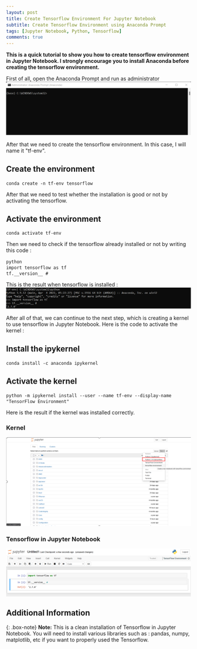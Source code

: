 ```yaml
---
layout: post
title: Create Tensorflow Environment For Jupyter Notebook
subtitle: Create Tensorflow Environment using Anaconda Prompt
tags: [Jupyter Notebook, Python, Tensorflow]
comments: true
---
```


**This is a quick tutorial to show you how to create tensorflow environment in Jupyter Notebook.  I strongly encourage you to install Anaconda before creating the tensorflow environment.**

First of all, open the Anaconda Prompt and run as administrator 
![Admin](https://github.com/alvianpratama00/portfolio/blob/master/assets/img/RunAdmin.png?raw=true)

After that we need to create the tensorflow environment. In this case, I will name it "tf-env".

## Create the environment
~~~
conda create -n tf-env tensorflow
~~~

After that we need to test whether the installation is good or not by activating the tensorflow.


## Activate the environment
~~~
conda activate tf-env
~~~

Then we need to check if the tensorflow already installed or not by writing this code :
~~~
python
import tensorflow as tf
tf.__version__ #
~~~

This is the result when tensorflow is installed :
![TF_Anaconda](https://github.com/alvianpratama00/portfolio/blob/master/assets/img/Tf_Installed.png?raw=true)

After all of that, we can continue to the next step, which is creating a kernel to use tensorflow in Jupyter Notebook.
Here is the code to activate the kernel :

## Install the ipykernel
~~~
conda install -c anaconda ipykernel
~~~

## Activate the kernel
~~~
python -m ipykernel install --user --name tf-env --display-name "TensorFlow Environment"
~~~

Here is the result if the kernel was installed correctly.

### Kernel
![Kernel](https://github.com/alvianpratama00/portfolio/blob/master/assets/img/Kernel.png?raw=true)

### Tensorflow in Jupyter Notebook
![TF Test](https://github.com/alvianpratama00/portfolio/blob/master/assets/img/Test_Notebook.png?raw=true)


## Additional Information

{: .box-note}
**Note:** This is a clean installation of Tensorflow in Jupyter Notebook. You will need to install various libraries such as : pandas, numpy, matplotlib, etc if you want to properly used the Tensorflow. 

